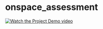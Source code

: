 # onspace_assessment

[![Watch the Project Demo video](https://img.youtube.com/vi/<VIDEO_ID>/hqdefault.jpg)](https://www.youtube.com/watch?v=<VIDEO_ID>)

[//]: # (
This is a locator project for assessment;
The folder structure is  such that each feature has its views, components 
hence considering the tabs as features the project has folders for these fetures as loaction, safety, chat and driving this
makes it easy to add new feature without intefering with the existing features
The state manager used is cubit as per the requirements
json data is hosted in Link:https://mockapi.io/clone/656ef5a76529ec1c62370a8d
)